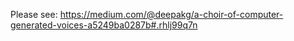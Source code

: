 Please see: https://medium.com/@deepakg/a-choir-of-computer-generated-voices-a5249ba0287b#.rhlj99q7n